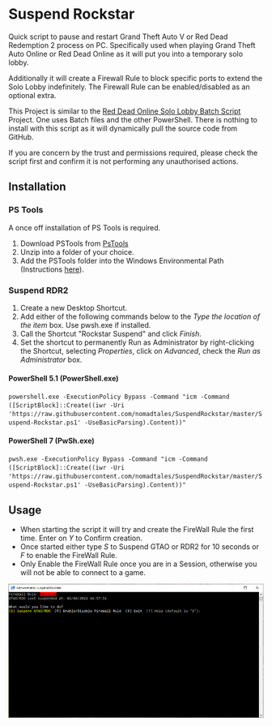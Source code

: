 # Suspend Rockstar
Quick script to pause and restart Grand Theft Auto V or Red Dead Redemption 2 process on PC. Specifically used when playing Grand Theft Auto Online or Red Dead Online as it will put you into a temporary solo lobby.

Additionally it will create a Firewall Rule to block specific ports to extend the Solo Lobby indefinitely. The Firewall Rule can be enabled/disabled as an optional extra.

This Project is similar to the [Red Dead Online Solo Lobby Batch Script](https://github.com/PrettyPrintSpaghettiCode/RDO_Solo_Lobby) Project. One uses Batch files and the other PowerShell. There is nothing to install with this script as it will dynamically pull the source code from GitHub.

If you are concern by the trust and permissions required, please check the script first and confirm it is not performing any unauthorised actions.

## Installation
### PS Tools
A once off installation of PS Tools is required.
1. Download PSTools from [PsTools](https://docs.microsoft.com/en-us/sysinternals/downloads/pstools)
2. Unzip into a folder of your choice.
3. Add the PSTools folder into the Windows Environmental Path (Instructions [here](https://www.architectryan.com/2018/03/17/add-to-the-path-on-windows-10/)).

### Suspend RDR2
1. Create a new Desktop Shortcut.
2. Add either of the following commands below to the *Type the location of the item* box. Use pwsh.exe if installed.
3. Call the Shortcut "Rockstar Suspend" and click *Finish*.
4. Set the shortcut to permanently Run as Administrator by right-clicking the Shortcut, selecting *Properties*, click on *Advanced*, check the *Run as Administrator* box.

#### PowerShell 5.1 (PowerShell.exe)
`powershell.exe -ExecutionPolicy Bypass -Command "icm -Command ([ScriptBlock]::Create((iwr -Uri 'https://raw.githubusercontent.com/nomadtales/SuspendRockstar/master/Suspend-Rockstar.ps1' -UseBasicParsing).Content))"`

#### PowerShell 7 (PwSh.exe)
`pwsh.exe -ExecutionPolicy Bypass -Command "icm -Command ([ScriptBlock]::Create((iwr -Uri 'https://raw.githubusercontent.com/nomadtales/SuspendRockstar/master/Suspend-Rockstar.ps1' -UseBasicParsing).Content))"` 

## Usage
- When starting the script it will try and create the FireWall Rule the first time. Enter on *Y* to Confirm creation.
- Once started either type *S* to Suspend GTAO or RDR2 for 10 seconds or *F* to enable the FireWall Rule.
- Only Enable the FireWall Rule once you are in a Session, otherwise you will not be able to connect to a game.

![Screen Capture](ScreenCap.png)